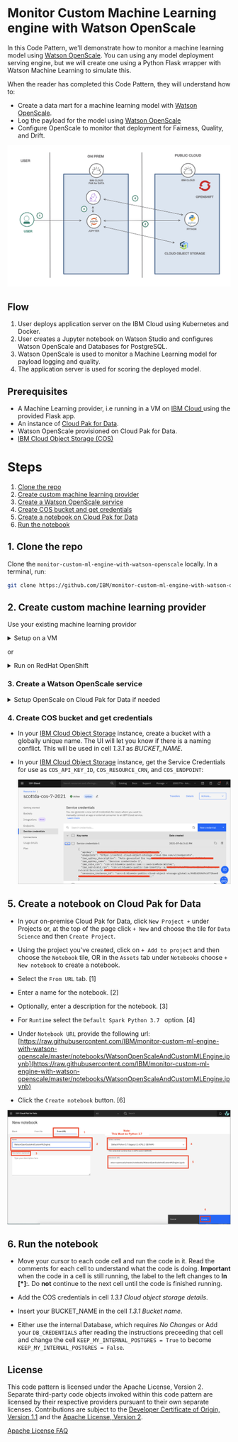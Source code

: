 # Monitor Custom Machine Learning engine with Watson OpenScale

In this Code Pattern, we'll demonstrate how to monitor a machine learning model using [Watson OpenScale](https://www.ibm.com/cloud/watson-openscale/). You can using any model deployment serving engine, but we will create one using a Python Flask wrapper with Watson Machine Learning to simulate this.

When the reader has completed this Code Pattern, they will understand how to:

* Create a data mart for a machine learning model with [Watson OpenScale](https://www.ibm.com/cloud/watson-openscale/).
* Log the payload for the model using [Watson OpenScale](https://cloud.ibm.com/docs/services/ai-openscale/connect-ml.html#connect-ml)
* Configure OpenScale to monitor that deployment for Fairness, Quality, and Drift.


![](doc/source/images/architecture.png)

## Flow

1. User deploys application server on the IBM Cloud using Kubernetes and Docker.
2. User creates a Jupyter notebook on Watson Studio and configures Watson OpenScale and Databases for PostgreSQL.
3. Watson OpenScale is used to monitor a Machine Learning model for payload logging and quality.
4. The application server is used for scoring the deployed model.

## Prerequisites

* A Machine Learning provider, i.e running in a VM on [IBM Cloud ](https://cloud.ibm.com) using the provided Flask app.
* An instance of [Cloud Pak for Data](https://www.ibm.com/products/cloud-pak-for-data).
* Watson OpenScale provisioned on Cloud Pak for Data.
* [IBM Cloud Object Storage (COS)](https://www.ibm.com/cloud/object-storage)

# Steps

1. [Clone the repo](#1-clone-the-repo)
1. [Create custom machine learning provider](#2-create-custom-machine-learning-provider)
1. [Create a Watson OpenScale service](#3-create-a-watson-openscale-service)
1. [Create COS bucket and get credentials](#4-create-cos-bucket-and-get-credentials)
1. [Create a notebook on Cloud Pak for Data](#5-create-a-notebook-on-cloud-pak-for-data)
1. [Run the notebook](#6-run-the-notebook)

## 1. Clone the repo

Clone the `monitor-custom-ml-engine-with-watson-openscale` locally. In a terminal, run:

```bash
git clone https://github.com/IBM/monitor-custom-ml-engine-with-watson-openscale
```

## 2. Create custom machine learning provider

Use your existing machine learning providor

<details><summary>Setup on a VM</summary>

### Custom Machine Learning Provider Setup for VM

The code in flask.py can be used to start a Gunicorn/Flask application that can be hosted in a VM, such that it can be accessable from your CPD system.
This code does the following:
* It wraps a Watson Machine Learning model that is deployed to a space.
* The hosting application URL should contain the SPACE ID and the DEPLOYMENT ID. The app can be used to talk to the target WML model/deployment.
* Having said that, this is only for this tutorial purpose, and you can define your Custom ML provider endpoint in any fashion you want, such that it wraps your own custom ML engine.
* The scoring request and response payload should conform to the schema as described here at: https://dataplatform.cloud.ibm.com/docs/content/wsj/model/wos-frameworks-custom.html
* To start the application using the below code, make sure you install the python packages using:

```python

pip install -r requirement.txt
```

</details>

or 

<details><summary>Run on RedHat OpenShift</summary>

## Prerequisites

You will need a running OpenShift cluster. You can provision [OpenShift on the IBM Cloud](https://cloud.ibm.com/kubernetes/catalog/openshiftcluster).

## Steps

1. [Create an OpenShift project](#create-an-openshift-project)
1. [Create the config map](#create-the-config-map)
1. [Get a secure endpoint](#get-a-secure-endpoint)
1. [Run the web app](#run-the-web-app)

### Create an OpenShift project

* Using the OpenShift web console, select the `Application Console` view.

  ![console-options](https://raw.githubusercontent.com/IBM/pattern-utils/master/openshift/openshift-app-console-option.png)

* Use the `+Create Project` button to create a new project, then click on your project to open it.

* In the `Overview` tab, click on `Browse Catalog`.

  ![Browse Catalog](https://raw.githubusercontent.com/IBM/pattern-utils/master/openshift/openshift-browse-catalog.png)

* Choose the `Python` app container and click `Next`.

  ![Choose Python](doc/source/images/openshift-choose-python.png)

* Give your app a name and add `https://github.com/IBM//monitor-custom-ml-engine-with-watson-openscale` for the github repo, then click `Create`.

  ![Add github repo](https://raw.githubusercontent.com/IBM/pattern-utils/master/openshift/openshift-add-github-repo.png)

### Create the config map

* Click on the `Resources` tab and choose `Config Maps` and then click the `Create Config Map` button.
  * Provide a `Name` for the config map.
  * Click `Add Item` and add a key named `URL` and under `Enter a value...`, enter auth url of Cloud Pak for Data instance under which the prediction model is deployed.
  * Click `Add Item` and add a key named `USERNAME` and under `Enter a value...`, enter username to Cloud Pak for Data instance under which the prediction model is deployed.
  * Click `Add Item` and add a key named `PASSWORD` and under `Enter a value...`, enter the password to Cloud Pak for Data instance under which the prediction model is deployed.
  * Hit the `Create` button.
  * Click on your new Config Map's name.
  * Click the `Add to Application` button.
  * Select your application from the pulldown.
  * Click `Save`.

  ![config_map.png](doc/source/images/config_map.png)

* Go to the `Applications` tab, choose `Deployments` to view the status of your application.

## Get a secure endpoint

* From the OpenShift or OKD UI, under `Applications` ▷ `Routes` you will see your app.
  * Click on the application `Name`.
  * Under `TLS Settings`, click on `Edit`.
  * Under `Security`, check the box for `Secure route`.
  * Hit `Save`.

## Run the web app

* Go back to `Applications` ▷ `Routes`. You will see your app.

* Save the URL for the Route. You will use this in the [configuration notebook](#5-create-a-notebook-on-cloud-pak-for-data) in the section `1.2 Configure credentials` for the variable *CUSTOM_ML_PROVIDER_SCORING_URL*.

</details>

### 3. Create a Watson OpenScale service

<details><summary>Setup OpenScale on Cloud Pak for Data if needed</summary>

> Note: This assumes that your Cloud Pak for Data Cluster Admin has already installed and provisioned OpenScale on the cluster.

* In the Cloud Pak for Data instance, go the (☰) menu and under `Services` section, click on the `Instances` menu option.

  ![Service](doc/source/images/services.png)

* Find the `OpenScale-default` instance from the instances table and click the three vertical dots to open the action menu, then click on the `Open` option.

  ![Openscale Tile](doc/source/images/services-wos-instance.png)

* If you need to give other users access to the OpenScale instance, go to the (☰) menu and under `Services` section, click on the `Instances` menu option.

* Find the `OpenScale-default` instance from the instances table and click the three vertical dots to open the action menu, then click on the `Manage access` option.

  ![Openscale Tile](doc/source/images/services-wos-manageaccess.png)

* To add users to the service instance, click the `Add users` button.

  ![Openscale Tile](doc/source/images/services-wos-addusers.png)

* For all of the user accounts, select the `Editor` role for each user and then click the `Add` button.

  ![Openscale Tile](doc/source/images/services-wos-userrole.png)

</details>

### 4. Create COS bucket and get credentials

* In your [IBM Cloud Object Storage](https://www.ibm.com/cloud/object-storage)  instance, create a bucket with a globally unique name. The UI will let you know if there is a naming conflict. This will be used in cell *1.3.1* as *BUCKET_NAME*.

* In your [IBM Cloud Object Storage](https://www.ibm.com/cloud/object-storage) instance, get the Service Credentials for use as `COS_API_KEY_ID`, `COS_RESOURCE_CRN`, and `COS_ENDPOINT`:

  ![COS credentials](doc/source/images/cos-credentials.png)

## 5. Create a notebook on Cloud Pak for Data

* In your on-premise Cloud Pak for Data, click `New Project +` under Projects or, at the top of the page click `+ New` and choose the tile for `Data Science` and then `Create Project`.

* Using the project you've created, click on `+ Add to project` and then choose the `Notebook` tile, OR in the `Assets` tab under `Notebooks` choose `+ New notebook` to create a notebook.

* Select the `From URL` tab. [1]

* Enter a name for the notebook. [2]

* Optionally, enter a description for the notebook. [3]

* For `Runtime` select the `Default Spark Python 3.7 ` option. [4]

* Under `Notebook URL` provide the following url: [https://raw.githubusercontent.com/IBM/monitor-custom-ml-engine-with-watson-openscale/master/notebooks/WatsonOpenScaleAndCustomMLEngine.ipynb](https://raw.githubusercontent.com/IBM/monitor-custom-ml-engine-with-watson-openscale/master/notebooks/WatsonOpenScaleAndCustomMLEngine.ipynb)

* Click the `Create notebook` button. [6]

![OpenScale Notebook Create](doc/source/images/OpenScaleNotebookCreate.png)

## 6. Run the notebook

* Move your cursor to each code cell and run the code in it. Read the comments for each cell to understand what the code is doing. **Important** when the code in a cell is still running, the label to the left changes to **In [\*]**:.
  Do **not** continue to the next cell until the code is finished running.

* Add the COS credentials in cell *1.3.1 Cloud object storage details*.

* Insert your BUCKET_NAME in the cell *1.3.1 Bucket name*.

* Either use the internal Database, which requires *No Changes* or Add your `DB_CREDENTIALS` after reading the instructions preceeding that cell and change the cell `KEEP_MY_INTERNAL_POSTGRES = True` to become `KEEP_MY_INTERNAL_POSTGRES = False`.

## License

This code pattern is licensed under the Apache License, Version 2. Separate third-party code objects invoked within this code pattern are licensed by their respective providers pursuant to their own separate licenses. Contributions are subject to the [Developer Certificate of Origin, Version 1.1](https://developercertificate.org/) and the [Apache License, Version 2](https://www.apache.org/licenses/LICENSE-2.0.txt).

[Apache License FAQ](https://www.apache.org/foundation/license-faq.html#WhatDoesItMEAN)
